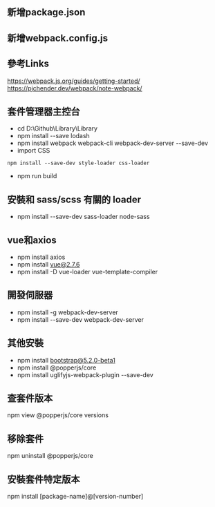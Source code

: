 ﻿## 新增package.json
## 新增webpack.config.js
## 參考Links
https://webpack.js.org/guides/getting-started/  
https://pjchender.dev/webpack/note-webpack/

## 套件管理器主控台
* cd D:\Github\Library\Library
* npm install --save lodash
* npm install webpack webpack-cli webpack-dev-server --save-dev
* import CSS
```
npm install --save-dev style-loader css-loader
```
* npm run build
## 安裝和 sass/scss 有關的 loader
* npm install --save-dev sass-loader node-sass

## vue和axios
* npm install axios
* npm install vue@2.7.6
* npm install -D vue-loader vue-template-compiler
## 開發伺服器
* npm install -g webpack-dev-server
* npm install --save-dev webpack-dev-server
## 其他安裝
* npm install bootstrap@5.2.0-beta1
* npm install @popperjs/core
* npm install uglifyjs-webpack-plugin --save-dev
## 查套件版本
npm view @popperjs/core versions
## 移除套件
npm uninstall @popperjs/core
## 安裝套件特定版本  
npm install [package-name]@[version-number]

